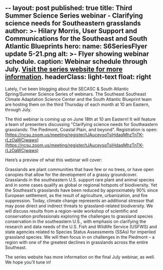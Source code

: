 --
layout: post
published: true
title: Third Summer Science Series webinar - Clarifying science needs for Southeastern grasslands
author: >-
  Hilary Morris, User Support and Communications for the Southeast and South
  Atlantic Blueprints
hero:
  name: S6SeriesFlyer update 5-21.png
  alt: >-
   Flyer showing webinar schedule.
  caption: Webinar schedule through July. <a href="https://secasc.ncsu.edu/s6series/">Visit the series website for more information</a>.
  headerClass: light-text
  float: right
---

Lately, I've been blogging about the SECASC & South Atlantic Spring/Summer Science Series of webinars. The Southeast Southeast Climate Adaptation Science Center and the South Atlantic Blueprint team are hosting them on the third Thursday of each month at 10 am Eastern, through July.

The thid webinar is coming up on June 18th at 10 am Eastern! It will feature a team of presenters discussing "Clarifying science needs for Southeastern grasslands: The Piedmont, Coastal Plain, and beyond". Registration is open: [https://ncsu.zoom.us/meeting/register/tJAuceysqTsiHdaqMhzTnTK-rLzOaWCjwaws](https://ncsu.zoom.us/meeting/register/tJAuceysqTsiHdaqMhzTnTK-rLzOaWCjwaws)<!--more-->

Here’s a preview of what this webinar will cover:

Grasslands are plant communities that have few or no trees, or have open canopies that allow for the development of a grassy groundcover. Grasslands in the southeastern U.S. support rare plant and animal species and in some cases qualify as global or regional hotspots of biodiversity. Yet the Southeast’s grasslands have been reduced by approximately 90% since European settlement, as the result of agriculture, urbanization, and fire suppression. Today, climate change represents an additional stressor that may pose direct and indirect threats to grassland-related biodiversity. We will discuss results from a region-wide workshop of scientific and conservation professionals exploring the challenges to grassland species conservation in the southeastern U.S., with emphasis on clarifying the research and data needs of the U.S. Fish and Wildlife Service (USFWS) and state agencies related to Species Status Assessments (SSAs) for imperiled grassland species. We will then focus in on challenges in the Piedmont – a region with one of the greatest declines in grasslands across the entire Southeast.

The series website has more information on the final July webinar, as well. We hope you’ll tune in!
